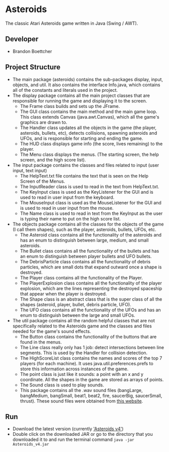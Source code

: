 # Asteroids
The classic Atari Asteroids game written in Java (Swing / AWT).

## Developer
- Brandon Boettcher

## Project Structure
- The main package (asteroids) contains the sub-packages display, input, objects, and util. It also contains the interface Info.java, which contains all of the constants and literals used in the project.
- The display package contains all the main project classes that are responsible for running the game and displaying it to the screen.
    - The Frame class builds and sets up the JFrame.
    - The GUI class contains the main method and the main game loop. This class extends Canvas (java.awt.Canvas), which all the game's graphics are drawn to.
    - The Handler class updates all the objects in the game (the player, asteroids, bullets, etc), detects collisions, spawning asteroids and UFOs, and is responsible for starting and ending the game.
    - The HUD class displays game info (the score, lives remaining) to the player.
    - The Menu class displays the menus. (The starting screen, the help screen, and the high score list).
- The input package contains the classes and files related to input (user input, text input)
    - The HelpText.txt file contains the text that is seen on the Help Screen of the Menus.
    - The InputReader class is used to read in the text from HelpText.txt.
    - The KeyInput class is used as the KeyListener for the GUI and is used to read in user input from the keyboard.
    - The MouseInput class is used as the MouseListener for the GUI and is used to read in user input from the mouse.
    - The Name class is used to read in text from the KeyInput as the user is typing their name to put on the high score list.
- The objects package contains all the classes for the objects of the game (I call them shapes), such as the player, asteroids, bullets, UFOs, etc.
    - The Asteroid class contains all the functionality of the asteroids and has an enum to distinguish between large, medium, and small asteroids.
    - The Bullet class contains all the functionality of the bullets and has an enum to distinguish between player bullets and UFO bullets.
    - The DebrisParticle class contains all the functionality of debris particles, which are small dots that expand outward once a shape is destroyed.
    - The Player class contains all the functionality of the Player.
    - The PlayerExplosion class contains all the functionality of the player explosion, which are the lines representing the destroyed spaceship that appear when the player is destroyed.
    - The Shape class is an abstract class that is the super class of all the shapes (asteroid, player, bullet, debris particle, UFO).
    - The UFO class contains all the functionality of the UFOs and has an enum to distinguish between the large and small UFOs.
- The util package contains all the random helpful classes that are not specifically related to the Asteroids game and the classes and files needed for the game's sound effects.
    - The Button class contains the functionality of the buttons that are found in the menus.
    - The Line class really only has 1 job: detect intersections between line segments. This is used by the Handler for collision detection.
    - The HighScoreList class contains the names and scores of the top 7 players (for each machine). It uses java.util.preferences.prefs to store this information across instances of the game.
    - The point class is just like it sounds: a point with an x and y coordinate. All the shapes in the game are stored as arrays of points.
    - The Sound class is used to play sounds. 
    - This package contains all the .wav sound files (bangLarge, bangMedium, bangSmall, beat1, beat2, fire, saucerBig, saucerSmall, thrust). These sound files were obtained from [this website](http://www.classicgaming.cc/classics/asteroids/sounds).
    
## Run
- Download the latest version (currently ['Asteroids v4'](https://github.com/boettcherb/Asteroids/raw/master/JARs/Asteroids_v4.jar))
- Double click on the downloaded JAR or go to the directory that you downloaded it to and run the terminal command `java -jar Asteroids_v4.jar`
